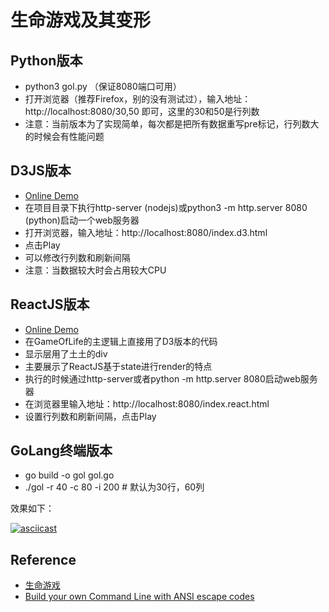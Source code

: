 # 生命游戏及其变形

## Python版本

* python3 gol.py （保证8080端口可用）
* 打开浏览器（推荐Firefox，别的没有测试过），输入地址：http://localhost:8080/30,50 即可，这里的30和50是行列数
* 注意：当前版本为了实现简单，每次都是把所有数据重写pre标记，行列数大的时候会有性能问题

## D3JS版本

* [Online Demo](//zhangyu.guru/gameoflife/index.d3.html)
* 在项目目录下执行http-server (nodejs)或python3 -m http.server 8080 (python)启动一个web服务器
* 打开浏览器，输入地址：http://localhost:8080/index.d3.html
* 点击Play
* 可以修改行列数和刷新间隔
* 注意：当数据较大时会占用较大CPU

## ReactJS版本

* [Online Demo](//zhangyu.guru/gameoflife/index.react.html)
* 在GameOfLife的主逻辑上直接用了D3版本的代码
* 显示层用了土土的div
* 主要展示了ReactJS基于state进行render的特点
* 执行的时候通过http-server或者python -m http.server 8080启动web服务器
* 在浏览器里输入地址：http://localhost:8080/index.react.html
* 设置行列数和刷新间隔，点击Play

## GoLang终端版本

* go build -o gol gol.go
* ./gol -r 40 -c 80 -i 200 # 默认为30行，60列

效果如下：

[![asciicast](https://asciinema.org/a/8yhK5o7mOKfJh0qXeer65kebM.svg)](https://asciinema.org/a/8yhK5o7mOKfJh0qXeer65kebM)

## Reference
* [生命游戏](https://zh.wikipedia.org/zh-hans/%E5%BA%B7%E5%A8%81%E7%94%9F%E5%91%BD%E6%B8%B8%E6%88%8F)
* [Build your own Command Line with ANSI escape codes](http://www.lihaoyi.com/post/BuildyourownCommandLinewithANSIescapecodes.html)
